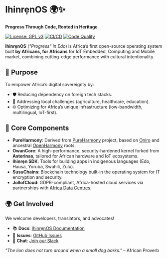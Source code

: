# IhinrẹnOS 🌍✨  
**Progress Through Code, Rooted in Heritage**  

[![License: GPL v3](https://img.shields.io/badge/License-GPLv3-blue.svg)](https://www.gnu.org/licenses/gpl-3.0)
[![CI/CD](https://github.com/Ihinr-nOS/.github/actions/workflows/build.yml/badge.svg)](https://github.com/Ihinr-nOS/.github/actions)
[![Code Quality](https://api.codiga.io/project/XXXXX/status/svg)](https://app.codiga.io/public/project/XXXXX)  

**IhinrẹnOS** (*"Progress" in Edo*) is Africa’s first open-source operating system built **by Africans, for Africans** for IoT Embedded, Computing and Mobile market, combining cutting-edge performance with cultural intentionality.  

## 🚀 Purpose  
To empower Africa’s digital sovereignty by:  
- 🛡️ Reducing dependency on foreign tech stacks.  
- 🌾 Addressing local challenges (agriculture, healthcare, education).  
- 🌐 Optimizing for Africa’s unique infrastructure (low-bandwidth, multilingual, IoT-first).  

## 🔧 Core Components  
- **PureHarmony**: Derived from [PureHarmony](https://github.com/PureHarmonyProject) project, based on [Oniro](https://github.com/eclipse-oniro4openharmony) and ancestral [OpenHarmony](https://gitee.com/openharmony) roots.
- **OwanCore**: A high-performance, security-hardened kernel forked from **Asterinas**, tailored for African hardware and IoT ecosystems.  
- **Ihinrẹn SDK**: Tools for building apps in indigenous languages (Edo, Hausa, Yoruba, Swahili, Zulu).
- **SusuChains**: Blockchain technology built-in the operating system for IT encryption and security.
- **JollofCloud**: GDPR-compliant, Africa-hosted cloud services via partnerships with [Africa Data Centres](https://africadatacentres.com/).  

## 🌍 Get Involved  
We welcome developers, translators, and advocates!  
- 📚 **Docs**: [IhinrẹnOS Documentation](https://ihinrenos.dev/docs)  
- 🐞 **Issues**: [GitHub Issues](https://github.com/Ihinr-nOS/core/issues)  
- 💬 **Chat**: [Join our Slack](https://ihinrenos.slack.com)  

*"The lion does not turn around when a small dog barks."* – African Proverb  
